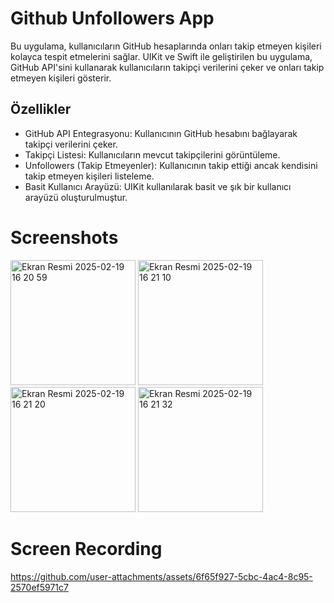 # Github Unfollowers App

Bu uygulama, kullanıcıların GitHub hesaplarında onları takip etmeyen kişileri kolayca tespit etmelerini sağlar. UIKit ve Swift ile geliştirilen bu uygulama, GitHub API'sini kullanarak kullanıcıların takipçi verilerini çeker ve onları takip etmeyen kişileri gösterir.

## Özellikler

* GitHub API Entegrasyonu: Kullanıcının GitHub hesabını bağlayarak takipçi verilerini çeker.
* Takipçi Listesi: Kullanıcıların mevcut takipçilerini görüntüleme.
* Unfollowers (Takip Etmeyenler): Kullanıcının takip ettiği ancak kendisini takip etmeyen kişileri listeleme.
* Basit Kullanıcı Arayüzü: UIKit kullanılarak basit ve şık bir kullanıcı arayüzü oluşturulmuştur.

# Screenshots

<img width="200" alt="Ekran Resmi 2025-02-19 16 20 59" src="https://github.com/user-attachments/assets/91381820-ebc3-49f0-a29d-ef30f0adabda" />
<img width="200" alt="Ekran Resmi 2025-02-19 16 21 10" src="https://github.com/user-attachments/assets/6a075531-b6f9-45ff-991e-0c44c4bdb157" />
<img width="200" alt="Ekran Resmi 2025-02-19 16 21 20" src="https://github.com/user-attachments/assets/f0872f10-5397-4711-a9f4-31f7839d24dc" />
<img width="200" alt="Ekran Resmi 2025-02-19 16 21 32" src="https://github.com/user-attachments/assets/136b6bb4-01d5-42f9-bda4-0338143bd9b7" />

# Screen Recording

https://github.com/user-attachments/assets/6f65f927-5cbc-4ac4-8c95-2570ef5971c7



